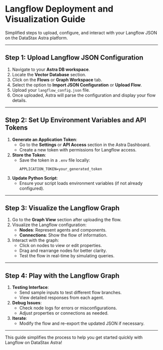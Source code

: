 # Langflow Deployment and Visualization Guide

Simplified steps to upload, configure, and interact with your Langflow JSON on the DataStax Astra platform.

---

## Step 1: Upload Langflow JSON Configuration
1. Navigate to your **Astra DB workspace**.
2. Locate the **Vector Database** section.
3. Click on the **Flows** or **Graph Workspace** tab.
4. Select the option to **Import JSON Configuration** or **Upload Flow**.
5. Upload your `langflow_config.json` file.
6. Once uploaded, Astra will parse the configuration and display your flow details.

---

## Step 2: Set Up Environment Variables and API Tokens
1. **Generate an Application Token**:
   - Go to the **Settings** or **API Access** section in the Astra Dashboard.
   - Create a new token with permissions for Langflow access.
2. **Store the Token**:
   - Save the token in a `.env` file locally:
     ```plaintext
     APPLICATION_TOKEN=your_generated_token
     ```
3. **Update Python Script**:
   - Ensure your script loads environment variables (if not already configured).

---

## Step 3: Visualize the Langflow Graph
1. Go to the **Graph View** section after uploading the flow.
2. Visualize the Langflow configuration:
   - **Nodes**: Represent agents and components.
   - **Connections**: Show the flow of information.
3. Interact with the graph:
   - Click on nodes to view or edit properties.
   - Drag and rearrange nodes for better clarity.
   - Test the flow in real-time by simulating queries.

---

## Step 4: Play with the Langflow Graph
1. **Testing Interface**:
   - Send sample inputs to test different flow branches.
   - View detailed responses from each agent.
2. **Debug Issues**:
   - Check node logs for errors or misconfigurations.
   - Adjust properties or connections as needed.
3. **Iterate**:
   - Modify the flow and re-export the updated JSON if necessary.

---

This guide simplifies the process to help you get started quickly with Langflow on DataStax Astra!
